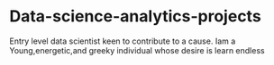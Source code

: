 # Data-science-analytics-projects
Entry level data scientist keen to contribute to a cause. Iam a Young,energetic,and greeky individual whose desire is learn endless
